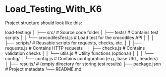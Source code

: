 # Load_Testing_With_K6

Project structure should look like this:

load-testing/
│
├── src/                        # Source code folder
│   ├── tests/                  # Contains test scripts
│   │   └── crocodilesTest.js    # Load test for the crocodiles API
│   │
│   ├── scripts/                # Reusable scripts for requests, checks, etc.
│   │   ├── requests.js          # Contains HTTP requests
│   │   ├── checks.js            # Contains validation checks
│   │   └── utils.js             # Utility functions (optional)
│   │
│   └── config/
│       └── config.js            # Contains configuration (e.g., base URL, headers)
│
├── results/                     # (empty directory for storing test results)
├── package.json                 # Project metadata
└── README.md  